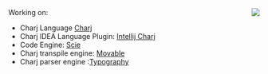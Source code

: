 <img align="right" src="https://github-readme-stats.vercel.app/api?username=phodal&show_icons=true&icon_color=805AD5&text_color=718096&bg_color=ffffff&hide_title=true" />
Working on:

- Charj Language [Charj](https://github.com/charj-lang/charj/)
- Charj IDEA Language Plugin: [Intellij Charj](https://github.com/github.com/charj-lang/intellij-charj/)
- Code Engine: [Scie](https://github.com/github.com/charj-lang/scie/)
- Charj transpile engine: [Movable](https://github.com/charj-lang/movable)
- Charj parser engine :[Typography](https://github.com/charj-lang/movable/tree/master/typography)
